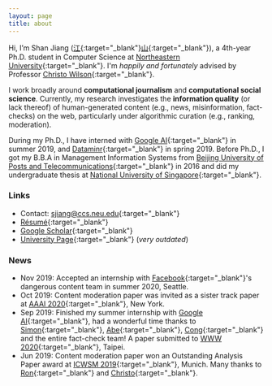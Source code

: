 ```yaml
---
layout: page
title: about
---
```


Hi, I’m Shan Jiang ([江](https://en.wikipedia.org/wiki/Jiang_(surname)#%E6%B1%9F){:target="_blank"}[山](https://en.wikipedia.org/wiki/Radical_46){:target="_blank"}), a 4th-year Ph.D. student in Computer Science at [Northeastern University](https://www.northeastern.edu){:target="_blank"}. I'm *happily and fortunately* advised by Professor [Christo Wilson](https://cbw.sh){:target="_blank"}.

I work broadly around **computational journalism** and **computational social science**. Currently, my research investigates the **information quality** (or lack thereof) of human-generated content (e.g., news, misinformation, fact-checks) on the web, particularly under algorithmic curation (e.g., ranking, moderation).

During my Ph.D., I have interned with [Google AI](https://ai.google){:target="_blank"} in summer 2019, and [Dataminr](https://www.dataminr.com){:target="_blank"} in spring 2019. Before Ph.D., I got my B.B.A in Management Information Systems from [Beijing University of Posts and Telecommunications](https://english.bupt.edu.cn){:target="_blank"} in 2016 and did my undergraduate thesis at [National University of Singapore](http://nus.edu.sg){:target="_blank"}.

### Links
* Contact: [sjiang@ccs.neu.edu](mailto:sjiang@ccs.neu.edu){:target="_blank"}
* [Résumé](shanjiang-resume.pdf){:target="_blank"}
* [Google Scholar](https://scholar.google.com/citations?user=0LITOxAAAAAJ){:target="_blank"}
* [University Page](https://www.khoury.northeastern.edu/people/shan-jiang){:target="_blank"} (*very outdated*)

### News

* Nov 2019: Accepted an internship with [Facebook](https://about.fb.com){:target="_blank"}'s dangerous content team in summer 2020, Seattle.
* Oct 2019: Content moderation paper was invited as a sister track paper at [AAAI 2020](https://aaai.org/Conferences/AAAI-20){:target="_blank"}, New York.
* Sep 2019: Finished my summer internship with [Google AI](https://ai.google){:target="_blank"}, had a wonderful time thanks to [Simon](https://ai.google/research/people/105996){:target="_blank"}, [Abe](https://scholar.google.com/citations?user=8P1Y_90AAAAJ){:target="_blank"}, [Cong](https://sites.google.com/site/congyu){:target="_blank"} and the entire fact-check team! A paper submitted to [WWW 2020](https://www2020.thewebconf.org){:target="_blank"}, Taipei.
* Jun 2019: Content moderation paper won an Outstanding Analysis Paper award at [ICWSM 2019](https://www.icwsm.org/2019){:target="_blank"}, Munich. Many thanks to [Ron](http://ronalderobertson.com){:target="_blank"} and [Christo](https://cbw.sh){:target="_blank"}.
